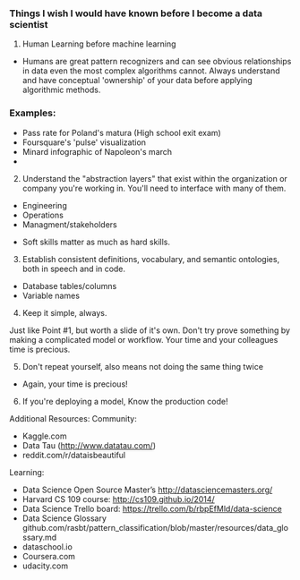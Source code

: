 ### Things I wish I would have known before I become a data scientist

1. Human Learning before machine learning

- Humans are great pattern recognizers and can see obvious relationships
in data even the most complex algorithms cannot. Always understand and
have conceptual 'ownership' of your data before applying algorithmic
methods.

### Examples: 
  - Pass rate for Poland's matura (High school exit exam)
  - Foursquare's 'pulse' visualization
  - Minard infographic of Napoleon's march
  - 

2. Understand the "abstraction layers" that exist within the
   organization or company you're working in. You'll need to interface
with many of them.

- Engineering
- Operations
- Managment/stakeholders

* Soft skills matter as much as hard skills.

3. Establish consistent definitions, vocabulary, and semantic
   ontologies, both in speech and in code. 

- Database tables/columns
- Variable names

4. Keep it simple, always.

Just like Point #1, but worth a slide of it's own. Don't try prove
something by making a complicated model or workflow. Your time and your
colleagues time is precious.

5. Don't repeat yourself, also means not doing the same thing twice

- Again, your time is precious!

6. If you're deploying a model, Know the production code!

Additional Resources:
Community:
- Kaggle.com
- Data Tau (http://www.datatau.com/)
- reddit.com/r/dataisbeautiful

Learning:
- Data Science Open Source Master’s http://datasciencemasters.org/
- Harvard CS 109 course: http://cs109.github.io/2014/
- Data Science Trello board: https://trello.com/b/rbpEfMld/data-science
- Data Science Glossary github.com/rasbt/pattern_classification/blob/master/resources/data_glossary.md
- dataschool.io 
- Coursera.com
- udacity.com

